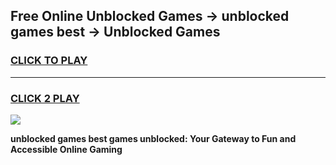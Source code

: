 
## Free Online Unblocked Games → unblocked games best → Unblocked Games
<h3>
<a href="https://premium.freeplayer.one?title=unblocked_games_best&ref=21F">CLICK TO PLAY</a></h3>
<hr>

<h3>
<a href="https://premium.freeplayer.one?title=unblocked_games_best&ref=21F">CLICK 2 PLAY</a>
  
</h3>

<a href="https://premium.freeplayer.one?title=unblocked_games_best&ref=21F/"><img src="https://clearcache.store/games.png"></a>


**unblocked games best games unblocked: Your Gateway to Fun and Accessible Online Gaming**
